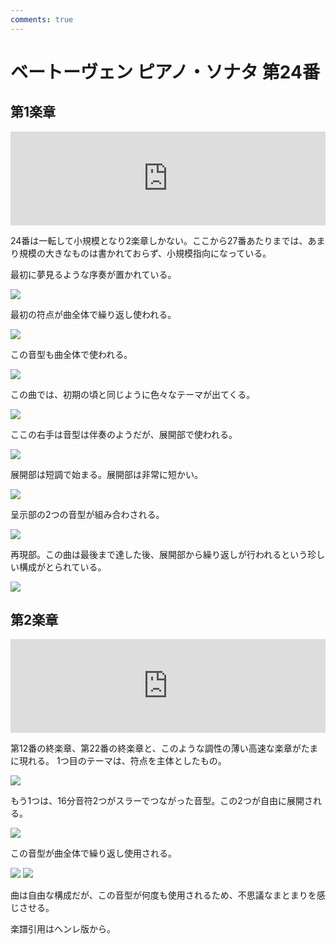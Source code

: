 ```yaml
---
comments: true
---
```


# ベートーヴェン ピアノ・ソナタ 第24番

## 第1楽章

<iframe allow="autoplay *; encrypted-media *;" frameborder="0" height="150" style="width:100%;max-width:660px;overflow:hidden;background:transparent;" sandbox="allow-forms allow-popups allow-same-origin allow-scripts allow-storage-access-by-user-activation allow-top-navigation-by-user-activation" src="https://embed.music.apple.com/us/album/piano-sonata-no-24-in-f-sharp-major-op-78-i-adagio/961808697?i=961809075&app=music"></iframe>

24番は一転して小規模となり2楽章しかない。ここから27番あたりまでは、あまり規模の大きなものは書かれておらず、小規模指向になっている。

最初に夢見るような序奏が置かれている。

<img src="1094.jpg">

最初の符点が曲全体で繰り返し使われる。

<img src="1092.jpg">

この音型も曲全体で使われる。

<img src="1093.jpg">

この曲では、初期の頃と同じように色々なテーマが出てくる。

<img src="1089.jpg">

ここの右手は音型は伴奏のようだが、展開部で使われる。

<img src="1096.jpg">

展開部は短調で始まる。展開部は非常に短かい。

<img src="1090.jpg">

呈示部の2つの音型が組み合わされる。

<img src="1097.jpg">

再現部。この曲は最後まで達した後、展開部から繰り返しが行われるという珍しい構成がとられている。

<img src="1091.jpg">

## 第2楽章

<iframe allow="autoplay *; encrypted-media *;" frameborder="0" height="150" style="width:100%;max-width:660px;overflow:hidden;background:transparent;" sandbox="allow-forms allow-popups allow-same-origin allow-scripts allow-storage-access-by-user-activation allow-top-navigation-by-user-activation" src="https://embed.music.apple.com/us/album/piano-sonata-no-24-in-f-sharp-major-op-78-ii-allegro-vivace/961808697?i=961809076&app=music"></iframe>

第12番の終楽章、第22番の終楽章と、このような調性の薄い高速な楽章がたまに現れる。
1つ目のテーマは、符点を主体としたもの。

<img src="1115.jpg">

もう1つは、16分音符2つがスラーでつながった音型。この2つが自由に展開される。

<img src="1117.jpg">

この音型が曲全体で繰り返し使用される。

<img src="1116.jpg">

<img src="1114.jpg">

曲は自由な構成だが、この音型が何度も使用されるため、不思議なまとまりを感じさせる。

楽譜引用はヘンレ版から。
